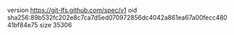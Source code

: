 version https://git-lfs.github.com/spec/v1
oid sha256:89b532fc202e8c7ca7d5ed070972856dc4042a861ea67a00fecc48041bf84e75
size 35306

